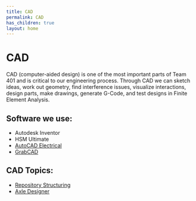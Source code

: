```yaml
---
title: CAD
permalink: CAD
has_children: true
layout: home
---
```


# CAD

CAD (computer-aided design) is one of the most important parts of Team 401 and is critical to our engineering process. Through CAD we can sketch ideas, work out geometry, find interference issues, visualize interactions, design parts, make drawings, generate G-Code, and test designs in Finite Element Analysis.

## Software we use:

* Autodesk Inventor
* HSM Ultimate
* [AutoCAD Electrical](AutoCAD-Electrical.md)
* [GrabCAD](GrabCAD.md)

## CAD Topics:
* [Repository Structuring](CAD-Repository-Structuring.md)
* [Axle Designer](Axle-Designer.md)
